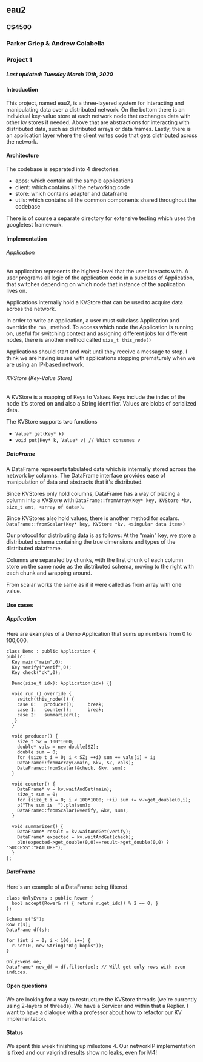 ## eau2

### CS4500

### Parker Griep & Andrew Colabella

### Project 1

##### Last updated: Tuesday March 10th, 2020

#### Introduction

This project, named eau2, is a three-layered system for interacting and manipulating data
over a distributed network. On the bottom there is an individual key-value store at each
network node that exchanges data with other kv stores if needed. Above that are abstractions
for interacting with distributed data, such as distributed arrays or data frames. Lastly,
there is an application layer where the client writes code that gets distributed across the
network.

#### Architecture

The codebase is separated into 4 directories.

- apps: which contain all the sample applications
- client: which contains all the networking code
- store: which contains adapter and dataframe
- utils: which contains all the common components shared throughout the codebase

There is of course a separate directory for extensive testing which uses the googletest framework.

#### Implementation

###### Application

An application represents the highest-level that the user interacts with. A user programs all logic
of the application code in a subclass of Application, that switches depending on which node that
instance of the application lives on.

Applications internally hold a KVStore that can be used to acquire data across the network.

In order to write an application, a user must subclass Application and override the `run_` method.
To access which node the Application is running on, useful for switching context and assigning different
jobs for different nodes, there is another method called `size_t this_node()`

Applications should start and wait until they receive a message to stop. I think we are having issues with
applications stopping prematurely when we are using an IP-based network.

###### KVStore (Key-Value Store)

A KVStore is a mapping of Keys to Values.
Keys include the index of the node it's stored on and also a String identifier.
Values are blobs of serialized data.

The KVStore supports two functions

- `Value* get(Key* k)`
- `void put(Key* k, Value* v) // Which consumes v`

##### DataFrame

A DataFrame represents tabulated data which is internally stored across the network by columns.
The DataFrame interface provides ease of manipulation of data and abstracts that it's distributed.

Since KVStores only hold columns, DataFrame has a way of placing a column into a KVStore with
`DataFrame::fromArray(Key* key, KVStore *kv, size_t amt, <array of data>)`.

Since KVStores also hold values, there is another method for scalars.
`DataFrame::fromScalar(Key* key, KVStore *kv, <singular data item>)`

Our protocol for distributing data is as follows:
At the "main" key, we store a distributed schema containing the true dimensions and types
of the distributed dataframe.

Columns are separated by chunks, with the first chunk of each column store on the same node
as the distributed schema, moving to the right with each chunk and wrapping around.

From scalar works the same as if it were called as from array with one value.

#### Use cases

##### Application

Here are examples of a Demo Application that sums up numbers from 0 to 100,000.

```{c++}
class Demo : public Application {
public:
  Key main("main",0);
  Key verify("verif",0);
  Key check("ck",0);

  Demo(size_t idx): Application(idx) {}

  void run_() override {
    switch(this_node()) {
    case 0:   producer();     break;
    case 1:   counter();      break;
    case 2:   summarizer();
   }
  }

  void producer() {
    size_t SZ = 100*1000;
    double* vals = new double[SZ];
    double sum = 0;
    for (size_t i = 0; i < SZ; ++i) sum += vals[i] = i;
    DataFrame::fromArray(&main, &kv, SZ, vals);
    DataFrame::fromScalar(&check, &kv, sum);
  }

  void counter() {
    DataFrame* v = kv.waitAndGet(main);
    size_t sum = 0;
    for (size_t i = 0; i < 100*1000; ++i) sum += v->get_double(0,i);
    p("The sum is  ").pln(sum);
    DataFrame::fromScalar(&verify, &kv, sum);
  }

  void summarizer() {
    DataFrame* result = kv.waitAndGet(verify);
    DataFrame* expected = kv.waitAndGet(check);
    pln(expected->get_double(0,0)==result->get_double(0,0) ? "SUCCESS":"FAILURE");
  }
};
```

##### DataFrame

Here's an example of a DataFrame being filtered.

```
class OnlyEvens : public Rower {
  bool accept(Rower& r) { return r.get_idx() % 2 == 0; }
};

Schema s("S");
Row r(s);
DataFrame df(s);

for (int i = 0; i < 100; i++) {
  r.set(0, new String("Big bopis"));
}

OnlyEvens oe;
DataFrame* new_df = df.filter(oe); // Will get only rows with even indices.
```

#### Open questions

We are looking for a way to restructure the KVStore threads (we're currently using 2-layers of threads).
We have a Servicer and within that a Replier. I want to have a dialogue with a professor about how to
refactor our KV implementation.

#### Status

We spent this week finishing up milestone 4. Our networkIP implementation is fixed and our valgrind results show
no leaks, even for M4!
